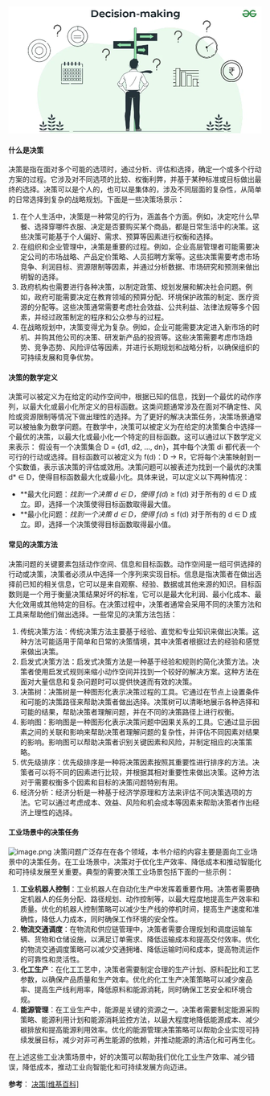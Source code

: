 ![](../assets/1.1-0.webp)
#### 什么是决策
决策是指在面对多个可能的选项时，通过分析、评估和选择，确定一个或多个行动方案的过程。它涉及对不同选项的比较、权衡利弊，并基于某种标准或目标做出最终的选择。决策可以是个人的，也可以是集体的，涉及不同层面的复杂性，从简单的日常选择到复杂的战略规划。下面是一些决策场景示：

1. 在个人生活中，决策是一种常见的行为，涵盖各个方面。例如，决定吃什么早餐、选择穿哪件衣服、决定是否要购买某个商品，都是日常生活中的决策。这些决策可能基于个人偏好、需求、预算等因素进行权衡和选择。
2. 在组织和企业管理中，决策是重要的过程。例如，企业高层管理者可能需要决定公司的市场战略、产品定价策略、人员招聘方案等。这些决策需要考虑市场竞争、利润目标、资源限制等因素，并通过分析数据、市场研究和预测来做出明智的选择。
3. 政府机构也需要进行各种决策，以制定政策、规划发展和解决社会问题。例如，政府可能需要决定在教育领域的预算分配、环境保护政策的制定、医疗资源的分配等。这些决策通常需要考虑社会效益、公共利益、法律法规等多个因素，并经过政策制定的程序和公众参与的过程。
4. 在战略规划中，决策变得尤为复杂。例如，企业可能需要决定进入新市场的时机、并购其他公司的决策、研发新产品的投资等。这些决策需要考虑市场趋势、竞争态势、风险评估等因素，并进行长期规划和战略分析，以确保组织的可持续发展和竞争优势。
#### 决策的数学定义
决策可以被定义为在给定的动作空间中，根据已知的信息，找到一个最优的动作序列，以最大化或最小化所定义的目标函数。这类问题通常涉及在面对不确定性、风险或资源限制等情况下做出理性的选择。为了更好的解决决策任务，决策场景通常可以被抽象为数学问题。在数学中，决策可以被定义为在给定的决策集合中选择一个最优的决策，以最大化或最小化一个特定的目标函数。这可以通过以下数学定义来表示：
假设有一个决策集合 D = {d1, d2, ..., dn}，其中每个决策 di 都代表一个可行的行动或选择。目标函数可以被定义为 f(d)：D → R，它将每个决策映射到一个实数值，表示该决策的评估或效用。决策问题可以被表述为找到一个最优的决策 d* ∈ D，使得目标函数最大化或最小化。具体来说，可以定义以下两种情况：

- **最大化问题：**找到一个决策 d* ∈ D，使得 f(d*) ≥ f(d) 对于所有的 d ∈ D 成立。即，选择一个决策使得目标函数取得最大值。
- **最小化问题：**找到一个决策 d* ∈ D，使得 f(d*) ≤ f(d) 对于所有的 d ∈ D 成立。即，选择一个决策使得目标函数取得最小值。
#### 常见的决策方法
决策问题的关键要素包括动作空间、信息和目标函数。动作空间是一组可供选择的行动或决策，决策者必须从中选择一个序列来实现目标。信息是指决策者在做出选择前已知的相关信息，它可以是来自观察、经验、数据或其他来源的知识。目标函数则是一个用于衡量决策结果好坏的标准，它可以是最大化利润、最小化成本、最大化效用或其他特定的目标。在决策过程中，决策者通常会采用不同的决策方法和工具来帮助他们做出选择。一些常见的决策方法包括：

1. 传统决策方法：传统决策方法主要基于经验、直觉和专业知识来做出决策。这种方法可能适用于简单和日常的决策情境，其中决策者根据过去的经验和感觉来做出决策。
2. 启发式决策方法：启发式决策方法是一种基于经验和规则的简化决策方法。决策者使用启发式规则来缩小动作空间并找到一个较好的解决方案。这种方法在面对大量信息和复杂问题时可以提供快速而有效的决策。
3. 决策树：决策树是一种图形化表示决策过程的工具。它通过在节点上设置条件和可能的决策路径来帮助决策者做出选择。决策树可以清晰地展示各种选择和可能的结果，帮助决策者理解问题，并在不同的决策路径上进行权衡。
4. 影响图：影响图是一种图形化表示决策问题中因果关系的工具。它通过显示因素之间的关联和影响来帮助决策者理解问题的复杂性，并评估不同因素对结果的影响。影响图可以帮助决策者识别关键因素和风险，并制定相应的决策策略。
5. 优先级排序：优先级排序是一种将决策因素按照其重要性进行排序的方法。决策者可以将不同的因素进行比较，并根据其相对重要性来做出决策。这种方法对于需要权衡多个因素和目标的决策问题特别有用。
6. 经济分析：经济分析是一种基于经济学原理和方法来评估不同决策选项的方法。它可以通过考虑成本、效益、风险和机会成本等因素来帮助决策者作出经济上理性的选择。
#### 工业场景中的决策任务
![image.png](../assets/1.1-1.png)
决策问题广泛存在在各个领域，本书介绍的内容主要是面向工业场景中的决策任务。在工业场景中，决策对于优化生产效率、降低成本和推动智能化和可持续发展至关重要。典型的需要决策工业场景包括下面的一些示例：

1. **工业机器人控制**：工业机器人在自动化生产中发挥着重要作用。决策者需要确定机器人的任务分配、路径规划、动作控制等，以最大程度地提高生产效率和质量。优化的机器人控制策略可以减少生产线的停机时间，提高生产速度和准确性，降低人力成本，同时确保工作环境的安全性。
2. **物流交通调度**：在物流和供应链管理中，决策者需要合理规划和调度运输车辆、货物和仓储设施，以满足订单需求、降低运输成本和提高交付效率。优化的物流交通调度策略可以减少交通拥堵、降低运输时间和成本，提高物流运作的可靠性和灵活性。
3. **化工生产**：在化工工艺中，决策者需要制定合理的生产计划、原料配比和工艺参数，以确保产品质量和生产效率。优化的化工生产决策策略可以减少废品率、提高生产线利用率，降低原料和能源消耗，同时确保工艺安全和环境合规。
4. **能源管理**：在工业生产中，能源是关键的资源之一。决策者需要制定能源采购策略、能源利用计划和能源消耗监控方法，以最大程度地降低能源成本、减少碳排放和提高能源利用效率。优化的能源管理决策策略可以帮助企业实现可持续发展目标，减少对非可再生能源的依赖，并推动能源的清洁化和可再生化。

在上述这些工业决策场景中，好的决策可以帮助我们优化工业生产效率、减少错误，降低成本，推动工业向智能化和可持续发展方向迈进。

**参考**：
[决策[维基百科]](https://zh.wikipedia.org/wiki/%E5%86%B3%E7%AD%96)
